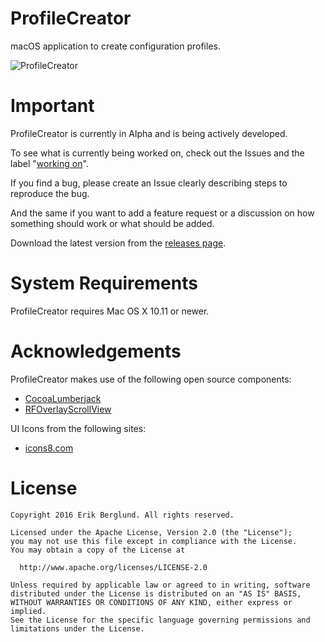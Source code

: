 # ProfileCreator
macOS application to create configuration profiles.

![ProfileCreator](https://github.com/erikberglund/ProfileCreator/blob/master/Resources/Screenshots/ProfileCreator-README01.png)

# Important
ProfileCreator is currently in Alpha and is being actively developed. 

To see what is currently being worked on, check out the Issues and the label "[working on](https://github.com/erikberglund/ProfileCreator/labels/working%20on)".

If you find a bug, please create an Issue clearly describing steps to reproduce the bug.

And the same if you want to add a feature request or a discussion on how something should work or what should be added.

Download the latest version from the [releases page](https://github.com/erikberglund/ProfileCreator/releases).

# System Requirements
ProfileCreator requires Mac OS X 10.11 or newer.

# Acknowledgements

ProfileCreator makes use of the following open source components:

* [CocoaLumberjack](https://github.com/CocoaLumberjack/CocoaLumberjack)
* [RFOverlayScrollView](https://github.com/rheinfabrik/RFOverlayScrollView)

UI Icons from the following sites:

* [icons8.com](https://icons8.com)

# License
    Copyright 2016 Erik Berglund. All rights reserved.
    
    Licensed under the Apache License, Version 2.0 (the "License");
    you may not use this file except in compliance with the License.
    You may obtain a copy of the License at
    
      http://www.apache.org/licenses/LICENSE-2.0
    
    Unless required by applicable law or agreed to in writing, software
    distributed under the License is distributed on an "AS IS" BASIS,
    WITHOUT WARRANTIES OR CONDITIONS OF ANY KIND, either express or implied.
    See the License for the specific language governing permissions and
    limitations under the License.
